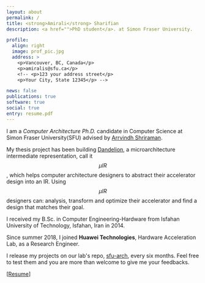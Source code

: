 ```yaml
---
layout: about
permalink: /
title: <strong>Amirali</strong> Sharifian
description: <a href="">PhD student</a>. at Simon Fraser University.

profile:
  align: right
  image: prof_pic.jpg
  address: >
    <p>Vancouver, BC, Canada</p>
    <p>amiralis@sfu.ca</p>
    <!-- <p>123 your address street</p>
    <p>Your City, State 12345</p> -->

news: false
publications: true
software: true
social: true
entry: resume.pdf
---
```



I am a _Computer Architecture Ph.D._ candidate in Computer Science at Simon Fraser University(SFU) advised by [Arrvindh Shriraman](http://www.cs.sfu.ca/~ashriram/).

My thesis project has been building [Dandelion](https://github.com/sfu-arch/dandelion-lib), a microarchitecture intermediate representation, call it $$\mu IR$$, which helps computer architecture designers to abstract their accelerator design into an IR. Using $$\mu IR$$ designers can: analysis, transform and optimize their accelerator and find a design that matches their goal.

I received my B.Sc. in Computer Engineering-Hardware from Isfahan University of Technology, Isfahan, Iran in 2014.

Since summer 2018, I joined **Huawei Technologies**, Hardware Acceleration Lab, as a Research Engineer.

I release my projects on our lab's repo, [sfu-arch](https://github.com/sfu-arch), every six months. Feel free to test them and you are more than welcome to give me your feedbacks.

<!-- [[Resume](/assets/pdf/resume.pdf)] -->
[<a href="{{ page.entry | prepend: '/assets/pdf/' | prepend: site.baseurl | prepend: site.url }}" target="_blank">Resume</a>]
